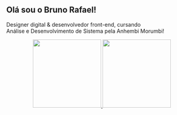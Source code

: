 ## Olá sou o Bruno Rafael!
Designer digital & desenvolvedor front-end, cursando <br>Análise e Desenvolvimento de Sistema pela Anhembi Morumbi!
<div align="center">
  <a href="https://github.com/Brunrb">
  <img height="180em" src="https://github-readme-stats.vercel.app/api?username=Brunrb&show_icons=true&theme=onedark&include_all_commits=true&count_private=true"/>
  <img height="180em" src="https://github-readme-stats.vercel.app/api/top-langs/?username=Brunrb&layout=compact&langs_count=7&theme=onedark"/>
</div>
